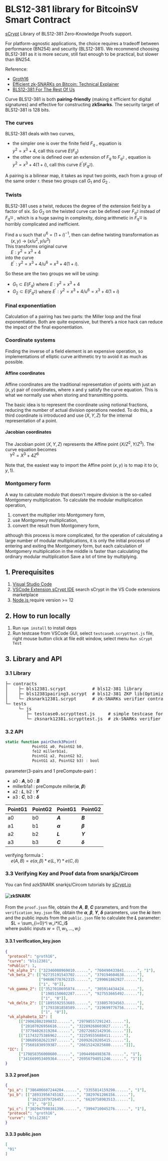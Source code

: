 # BLS12-381 library for BitcoinSV Smart Contract
[sCrypt](https://github.com/sCrypt-Inc/boilerplate) Library of BLS12-381 Zero-Knowledge Proofs support.

For platform-agnostic applications, the choice requires a tradeoff between performance (BN254) and security (BLS12-381). We recommend choosing BLS12-381 as it is more secure, still fast enough to be practical, but slower than BN254. 

Reference:
- [Groth16](https://2π.com/22/groth16/#verifying)
- [Efficient zk-SNARKs on Bitcoin: Technical Explainer](https://xiaohuiliu.medium.com/efficient-zk-snarks-on-bitcoin-technical-explainer-880fa04ee155)
- [BLS12-381 For The Rest Of Us](https://hackmd.io/@benjaminion/bls12-381)

Curve BLS12-381 is both **pairing-friendly** (making it efficient for digital signatures) and effective for constructing **zkSnarks**. The security target of BLS12-381 is 128 bits.

### The curves
BLS12-381 deals with two curves, 
- the simpler one is over the finite field $F_q$ , equation is<br>
$y^2 = x^3 + 4$, call this curve $E(F_q)$
- the other one is defined over an extension of $F_q$ to $F_{q^2}$ , equation is<br>
$y^2 = x^3 + 4(1 + i)$, call this curve $E^′(F_{q^2})$.

A pairing is a bilinear map, it takes as input two points, each from a group of the same order r. these two groups call $G_1$ and $G_2$ .

### Twists
BLS12-381 uses a twist, reduces the degree of the extension field by a factor of six. So $G_2$ on the twisted curve can be defined over $F_{q^2}$ instead of $F_{q^{12}}$ , which is a huge saving in complexity, doing arithmetic in $F_{q^{12}}$ is horribly complicated and inefficient.

Find a u such that $u^6 = (1+i)^{−1}$, 
then can define twisting transformation as<br>
&emsp; $(x, y)$ → $(x/u^2, y/u^3)$<br>
This transforms original curve<br>
&emsp; $E:y^2 = x^3 + 4$<br>
into the curve<br>
&emsp; $E^′:y^2 = x^3 + 4/u^6 = x^3 + 4(1 + i)$.

So these are the two groups we will be using:
- $G_1 ⊂ E(F_q)$ where $E:y^2 = x^3 + 4$
- $G_2 ⊂ E(F_{q^2})$ where $E^′:y^2 = x^3 + 4/u^6 = x^3 + 4(1 + i)$

### Final exponentiation
Calculation of a pairing has two parts: the Miller loop and the final exponentiation. Both are quite expensive, but there’s a nice hack can reduce the impact of the final exponentiation.

### Coordinate systems
Finding the inverse of a field element is an expensive operation, so implementations of elliptic curve arithmetic try to avoid it as much as possible. 

#### Affine coordinates
Affine coordinates are the traditional representation of points with just an $(x, y)$ pair of coordinates, where x and y satisfy the curve equation. This is what we normally use when storing and transmitting points.

The basic idea is to represent the coordinate using notional fractions, reducing the number of actual division operations needed. To do this, a third coordinate is introduced and use $(X, Y, Z)$ for the internal representation of a point. 
#### Jacobian coordinates
The Jacobian point $(X, Y, Z)$ represents the Affine point $(X/Z^2, Y/Z^3)$. The curve equation becomes<br>
&emsp;$Y^2 = X^3 + 4Z^6$

Note that, the easiest way to import the Affine point $(x, y)$ is to map it to $(x, y, 1)$.

### Montgomery form
A way to calculate modulo that doesn't require division is the so-called Montgomery multiplication. To calculate the modular multiplication operation,
1. convert the multiplier into Montgomery form,
2. use Montgomery multiplication,
3. convert the result from Montgomery form,<br>

although this process is more complicated, for the operation of calculating a large number of modular multiplications, it is only the initial process of entering and exiting the Montgomery form, but each calculation of Montgomery multiplication in the middle is faster than calculating the ordinary modular multiplication Save a lot of time by multiplying.

## 1. Prerequisites
1. [Visual Studio Code](https://code.visualstudio.com/download)
2. [VSCode Extension sCrypt IDE](https://scrypt-ide.readthedocs.io/en/latest/index.html) search sCrypt in the VS Code extensions marketplace
3. [Node.js ](https://nodejs.org/en/download/) require version >= 12

## 2. How to run locally
1. Run `npm install` to install deps
2. Run testcase from VSCode GUI, select `testcase0.scrypttest.js` file, right mouse button click at file edit window, select menu `Run sCrypt Test`

## 3. Library and API
### 3.1 Library
<pre>
├─ contracts
│    ├─ bls12381.scrypt          # bls12-381 library
│    ├─ bls12381pairing3.scrypt  # bls12-381 ZKP lib(Optimized 3-pairs)
│    └─ zksnark12381.scrypt      # zk-SNARKs verifier contract example
└─ tests
     └─ js
        ├─ testcase0.scrypttest.js     # simple testcase for quickstart
        └─ zksnark12381.scrypttest.js  # zk-SNARKs verifier API example
</pre>
### 3.2 API
```js
static function pairCheck3Point(
            PointG1 a0, PointG2 b0,
            fe12 millerb1a1,
            PointG1 a2, PointG2 b2,
            PointG1 a3, PointG2 b3) : bool
```
parameter(3-pairs and 1 preCompute-pair)：
- a0 : ***A***, b0 : ***B***
- millerb1a1 : preCompute miller(***α***, ***β***)
- a2 : ***L***, b2 : ***ϒ***
- a3 : ***C***, b3 : ***δ***

| PointG1 | PointG2 | PointG1 | PointG2 |
| ------- | ------- | ------- | ------- |
| a0  | b0  | ***A***  | ***B***  |
| a1  | b1  | ***α***  | ***β***  |
| a2  | b2  | ***L***  | ***ϒ***  |
| a3  | b3  | ***C***  | ***δ***  |

verifying formula：<br>
&emsp; $e(A, B) = e(α, β) * e(L, ϒ) * e(C, δ)$
### 3.3 Verifying Key and Proof data from snarkjs/Circom 
You can find azkSNARK snarkjs/Circom tutorials by [sCrypt.io](https://learn.scrypt.io/zh/courses/Build-a-zkSNARK-based-Battleship-Game-on-Bitcoin-630b1fe6c26857959e13e160/lessons/3/chapters/1)

#### ![zkSNARK](https://github.com/walker9296/BLS12-381/blob/main/res/zkSNARK.png)
From the `proof.json` file, obtain the ***A***, ***B***, ***C*** parameters, and from the `verification_key.json` file, obtain the ***α***, ***β***, ***ϒ***, ***δ*** parameters, use the ***ic*** item and the public inputs from the `public.json` file to calculate the ***L*** parameter:<br>
&emsp; $L = \sum_{i=0}^l w_i*IC_i$<br>
where public inputs $w = (1, w_1, …, w_i)$
#### 3.3.1 verification_key.json
```json
{
 "protocol": "groth16",
 "curve": "bls12381",
 "nPublic": 1,
 "vk_alpha_1": ["32346008969010......", "760490433841......", "1"],
 "vk_beta_2": [["62735191543702......", "379194604638......"],
               ["94606778762315......", "299061862927......"],
               ["1", "0"]],
 "vk_gamma_2": [["3527010695874......", "305914434424......"],
                ["1985150602287......", "927553665492......"],
                ["1", "0"]],
 "vk_delta_2": [["1895592553603......", "338057034563......"],
                ["1793381858589......", "319699776756......"],
                ["1", "0"]],
 "vk_alphabeta_12": [
      [["29062082199832......", "29798557291243......"],
       ["20107026956616......", "32289268603827......"],
       ["37794026319284......", "20272682142916......"]],
      [["11743275386962......", "32259555688411......"],
       ["30689582621397......", "26992620205415......"],
       ["75601830939387......", "26615242825680......"]]],
 "IC": [
      ["179858356000600......", "10944984983678......", "1"],
      ["341669953409364......", "26956794051246......", "1"]]
}
```
#### 3.3.2 proof.json
```json
{
 "pi_a": ["386406607244204......", "3355814159298......", "1"],
 "pi_b": [["28933956745182......", "3829761206156......"],
          ["36211079726457......", "6620758983513......"],
          ["1", "0"]],
 "pi_c": ["302947598381396......", "3994710045276......", "1"],
 "protocol": "groth16",
 "curve": "bls12381"
}
```
#### 3.3.3 public.json
```json
[
 "91"
]
```